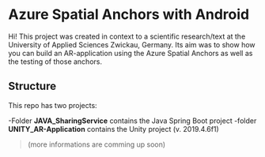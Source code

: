 # Azure Spatial Anchors with Android

Hi! This project was created in context to a scientific research/text at the University of Applied Sciences Zwickau, Germany. Its aim was to show how you can build an AR-application using the Azure Spatial Anchors as well as the testing of those anchors. 

## Structure
This repo has two projects:

-Folder **JAVA_SharingService** contains the Java Spring Boot project
-folder **UNITY_AR-Application** contains the Unity project (v. 2019.4.6f1)

> (more informations are comming up soon)
